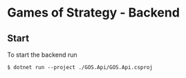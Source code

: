 # Games of Strategy - Backend

## Start

To start the backend run

```shell
$ dotnet run --project ./GOS.Api/GOS.Api.csproj
```
